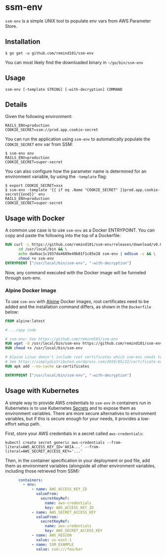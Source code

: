 # ssm-env

`ssm-env` is a simple UNIX tool to populate env vars from AWS Parameter Store.

## Installation

```console
$ go get -u github.com/remind101/ssm-env
```

You can most likely find the downloaded binary in `~/go/bin/ssm-env`

## Usage

```console
ssm-env [-template STRING] [-with-decryption] COMMAND
```

## Details

Given the following environment:

```
RAILS_ENV=production
COOKIE_SECRET=ssm://prod.app.cookie-secret
```

You can run the application using `ssm-env` to automatically populate the `COOKIE_SECRET` env var from SSM:

```console
$ ssm-env env
RAILS_ENV=production
COOKIE_SECRET=super-secret
```

You can also configure how the parameter name is determined for an environment variable, by using the `-template` flag:

```console
$ export COOKIE_SECRET=xxx
$ ssm-env -template '{{ if eq .Name "COOKIE_SECRET" }}prod.app.cookie-secret{{end}}' env
RAILS_ENV=production
COOKIE_SECRET=super-secret
```

## Usage with Docker

A common use case is to use `ssm-env` as a Docker ENTRYPOINT. You can copy and paste the following into the top of a Dockerfile:

```dockerfile
RUN curl -L https://github.com/remind101/ssm-env/releases/download/v0.0.3/ssm-env > /usr/local/bin/ssm-env && \
      cd /usr/local/bin && \
      echo da4bac1c1937da4689e49b01f1c85e28 ssm-env | md5sum -c && \
      chmod +x ssm-env
ENTRYPOINT ["/usr/local/bin/ssm-env", "-with-decryption"]
```

Now, any command executed with the Docker image will be funneled through ssm-env.

### Alpine Docker Image

To use `ssm-env` with [Alpine](https://hub.docker.com/_/alpine) Docker images, root certificates need to be added
and the installation command differs, as shown in the `Dockerfile` below:

```dockerfile
FROM alpine:latest

# ...copy code

# ssm-env: See https://github.com/remind101/ssm-env
RUN wget -O /usr/local/bin/ssm-env https://github.com/remind101/ssm-env/releases/download/v0.0.3/ssm-env
RUN chmod +x /usr/local/bin/ssm-env

# Alpine Linux doesn't include root certificates which ssm-env needs to talk to AWS.
# See https://simplydistributed.wordpress.com/2018/05/22/certificate-error-with-go-http-client-in-alpine-docker/
RUN apk add --no-cache ca-certificates

ENTRYPOINT ["/usr/local/bin/ssm-env", "-with-decryption"]
```

## Usage with Kubernetes

A simple way to provide AWS credentials to `ssm-env` in containers run in Kubernetes is to use Kubernetes
[Secrets](https://kubernetes.io/docs/tasks/inject-data-application/distribute-credentials-secure/) and to expose
them as environment variables. There are more secure alternatives to environment variables, but if this is secure
enough for your needs, it provides a low-effort setup path.

First, store your AWS credentials in a secret called `aws-credentials`:

```shell
kubectl create secret generic aws-credentials --from-literal=AWS_ACCESS_KEY_ID='AKIA...' --from-literal=AWS_SECRET_ACCESS_KEY='...'
```

Then, in the container specification in your deployment or pod file, add them as environment variables (alongside
all other environment variables, including those retrieved from SSM):

```yaml
      containers:
        - env:
            - name: AWS_ACCESS_KEY_ID
              valueFrom:
                secretKeyRef:
                  name: aws-credentials
                  key: AWS_ACCESS_KEY_ID
            - name: AWS_SECRET_ACCESS_KEY
              valueFrom:
                secretKeyRef:
                  name: aws-credentials
                  key: AWS_SECRET_ACCESS_KEY
            - name: AWS_REGION
              value: us-east-1
            - name: SSM_EXAMPLE
              value: ssm:///foo/bar
```

